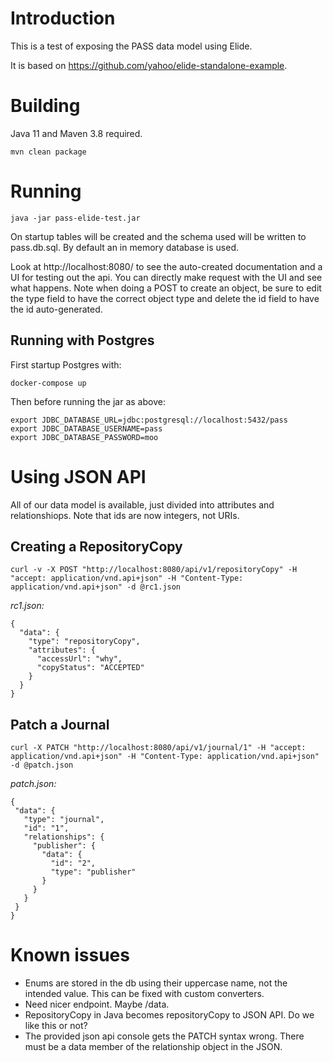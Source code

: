 # Introduction

This is a test of exposing the PASS data model using Elide.

It is based on https://github.com/yahoo/elide-standalone-example.

# Building

Java 11 and Maven 3.8 required.

```
mvn clean package
```

# Running

```
java -jar pass-elide-test.jar
```

On startup tables will be created and the schema used will be written to pass.db.sql.
By default an in memory database is used.

Look at http://localhost:8080/ to see the auto-created documentation and a UI for testing out the api. You can directly make request with the UI and see what happens. Note when doing a POST to create an object, be sure to edit the type field to have the correct object type and delete the id field to have the id auto-generated.

## Running with Postgres

First startup Postgres with:

```
docker-compose up
```

Then before running the jar as above:

```
export JDBC_DATABASE_URL=jdbc:postgresql://localhost:5432/pass
export JDBC_DATABASE_USERNAME=pass
export JDBC_DATABASE_PASSWORD=moo
```
# Using JSON API

All of our data model is available, just divided into attributes and relationshiops. Note that ids are now integers, not URIs.

## Creating a RepositoryCopy

```
curl -v -X POST "http://localhost:8080/api/v1/repositoryCopy" -H "accept: application/vnd.api+json" -H "Content-Type: application/vnd.api+json" -d @rc1.json
```

*rc1.json:*
```
{
  "data": {
    "type": "repositoryCopy",
    "attributes": {
      "accessUrl": "why",
      "copyStatus": "ACCEPTED"
    }
  }
}
```

## Patch a Journal

```
curl -X PATCH "http://localhost:8080/api/v1/journal/1" -H "accept: application/vnd.api+json" -H "Content-Type: application/vnd.api+json" -d @patch.json
```

*patch.json:*
 ```
 {
  "data": {
    "type": "journal",
    "id": "1",
    "relationships": {
      "publisher": {
        "data": {
          "id": "2",
          "type": "publisher"
        }
      }
    }
  }
}
```


# Known issues

  * Enums are stored in the db using their uppercase name, not the intended value. This can be fixed with custom converters.
  * Need nicer endpoint. Maybe /data. 
  * RepositoryCopy in Java becomes repositoryCopy to JSON API. Do we like this or not?
  * The provided json api console gets the PATCH syntax wrong. There must be a data member of the relationship object in the JSON.


  
